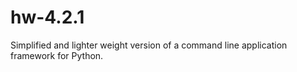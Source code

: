 # hw-4.2.1
Simplified and lighter weight version of a command line application framework for Python.
